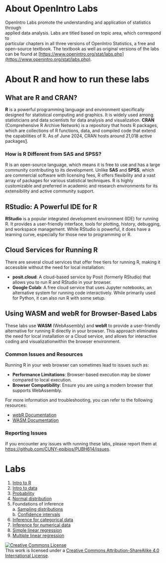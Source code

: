# About OpenIntro Labs

OpenIntro Labs promote the understanding and application of statistics through  
applied data analysis. Labs are titled based on topic area, which correspond to  
particular chapters in all three versions of OpenIntro Statistics, a free and  
open-source textbook. The textbook as well as original versions of the labs can 
be found at [https://www.openintro.org/stat/labs.php](https://www.openintro.org/stat/labs.php).

# About R and how to run these labs

## What are R and CRAN?

**R** is a powerful programming language and environment specifically designed for statistical computing and graphics. It is widely used among statisticians and data scientists for data analysis and visualization. **CRAN** (Comprehensive R Archive Network) is a repository that hosts R packages, which are collections of R functions, data, and compiled code that extend the capabilities of R. As of June 2024, CRAN hosts around 21,018 active packages[1](https://journal.r-project.org/news/RJ-2024-1-cran/).

### How is R Different from SAS and SPSS?

R is an open-source language, which means it is free to use and has a large 
community contributing to its development. Unlike **SAS** and **SPSS**, which 
are commercial software with licensing fees, R offers flexibility and a vast 
array of packages for various statistical techniques. R is highly 
customizable and preferred in academic and research environments for its 
extensibility and active community support.

## RStudio: A Powerful IDE for R

**RStudio** is a popular integrated development environment (IDE) for running R. 
It provides a user-friendly interface, tools for plotting, history, debugging, 
and workspace management. While RStudio is powerful, it does have a learning 
curve, especially for those new to programming or R.

## Cloud Services for Running R

There are several cloud services that offer free tiers for running R, making it 
accessible without the need for local installation:

- **posit.cloud**: A cloud-based service by Posit (formerly RStudio) that allows you to run R and RStudio in your browser.
- **Google Colab**: A free cloud service that uses Jupyter notebooks, an alternative system for running code interactively. While primarily used for Python, it can also run R with some setup.

## Using WASM and webR for Browser-Based Labs

These labs use **WASM** (WebAssembly) and **webR** to provide a user-friendly 
alternative for running R directly in your browser. This approach eliminates the 
need for local installation or a Cloud service, and allows for interactive 
coding and visualizationwithin the browser environment.

### Common Issues and Resources

Running R in your web browser can sometimes lead to issues such as:

- **Performance Limitations**: Browser-based execution may be slower compared to local execution.
- **Browser Compatibility**: Ensure you are using a modern browser that supports WebAssembly.

For more information and troubleshooting, you can refer to the following resources:

- [webR Documentation](https://docs.r-wasm.org/webr/latest/)
- [WASM Documentation](https://developer.mozilla.org/en-US/docs/WebAssembly)

### Reporting Issues

If you encounter any issues with running these labs, please report them at https://github.com/CUNY-epibios/PUBH614/issues.

# Labs

1. [Intro to R](https://cuny-epibios.github.io/PUBH614/articles/intro_to_r.html)
2. [Intro to data](https://cuny-epibios.github.io/PUBH614/articles/intro_to_data.html)
4. [Probability](https://cuny-epibios.github.io/PUBH614/articles/probability.html)
3. [Normal distribution](https://cuny-epibios.github.io/PUBH614/articles/normal_distribution.html)
5. Foundations of inference  
  a. [Sampling distributions](https://openintro.shinyapps.io/sampling_distributions/)  
  b. [Confidence intervals](https://openintro.shinyapps.io/confidence_intervals/)
6. [Inference for categorical data](https://openintro.shinyapps.io/inf_for_categorical_data/)
7. [Inference for numerical data](https://cuny-epibios.github.io/PUBH614/articles/inf_for_numerical_data.html)
8. [Simple linear regression](https://cuny-epibios.github.io/PUBH614/articles/simple_regression.html)
9. [Multiple linear regression](https://cuny-epibios.github.io/PUBH614/articles/multiple_regression.html)

<a rel="license" href="https://creativecommons.org/licenses/by-sa/4.0/"><img alt="Creative Commons License" style="border-width:0" src="https://i.creativecommons.org/l/by-sa/4.0/88x31.png" /></a><br />This work is licensed under a <a rel="license" href="https://creativecommons.org/licenses/by-sa/4.0/">Creative Commons Attribution-ShareAlike 4.0 International License</a>.

